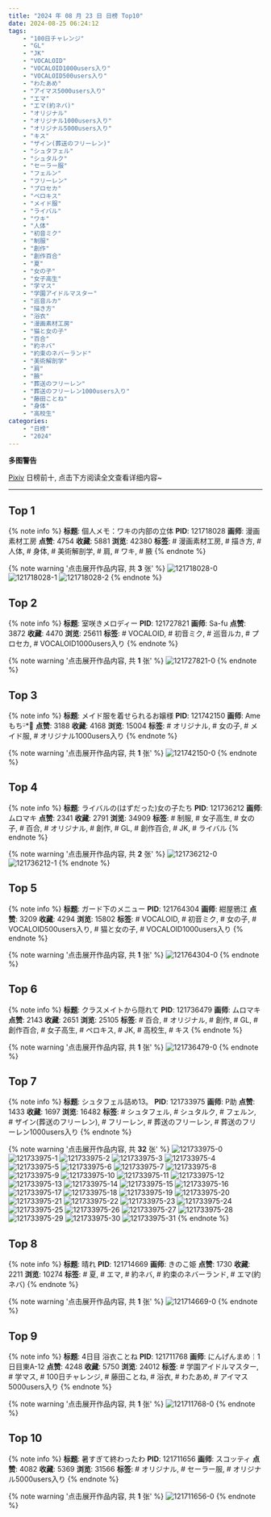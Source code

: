```yaml
---
title: "2024 年 08 月 23 日 日榜 Top10"
date: 2024-08-25 06:24:12
tags:
    - "100日チャレンジ"
    - "GL"
    - "JK"
    - "VOCALOID"
    - "VOCALOID1000users入り"
    - "VOCALOID500users入り"
    - "わたあめ"
    - "アイマス5000users入り"
    - "エマ"
    - "エマ(約ネバ)"
    - "オリジナル"
    - "オリジナル1000users入り"
    - "オリジナル5000users入り"
    - "キス"
    - "ザイン(葬送のフリーレン)"
    - "シュタフェル"
    - "シュタルク"
    - "セーラー服"
    - "フェルン"
    - "フリーレン"
    - "プロセカ"
    - "ペロキス"
    - "メイド服"
    - "ライバル"
    - "ワキ"
    - "人体"
    - "初音ミク"
    - "制服"
    - "創作"
    - "創作百合"
    - "夏"
    - "女の子"
    - "女子高生"
    - "学マス"
    - "学園アイドルマスター"
    - "巡音ルカ"
    - "描き方"
    - "浴衣"
    - "漫画素材工房"
    - "猫と女の子"
    - "百合"
    - "約ネバ"
    - "約束のネバーランド"
    - "美術解剖学"
    - "肩"
    - "腋"
    - "葬送のフリーレン"
    - "葬送のフリーレン1000users入り"
    - "藤田ことね"
    - "身体"
    - "高校生"
categories:
    - "日榜"
    - "2024"
---
```


<i class="fa fa-triangle-exclamation"></i>**多图警告**<i class="fa fa-triangle-exclamation"></i>

[Pixiv](https://www.pixiv.net/) 日榜前十, 点击下方阅读全文查看详细内容~

<!-- more -->

---

## Top 1

{% note info %}
**标题**: 個人メモ：ワキの内部の立体
**PID**: 121718028 **画师**: 漫画素材工房
**点赞**: 4754 **收藏**: 5881 **浏览**: 42380
**标签**: # 漫画素材工房, # 描き方, # 人体, # 身体, # 美術解剖学, # 肩, # ワキ, # 腋
{% endnote %}

{% note warning '点击展开作品内容, 共 **3** 张' %}
![121718028-0](https://i.pixiv.re/img-original/img/2024/08/22/05/30/02/121718028_p0.jpg)
![121718028-1](https://i.pixiv.re/img-original/img/2024/08/22/05/30/02/121718028_p1.jpg)
![121718028-2](https://i.pixiv.re/img-original/img/2024/08/22/05/30/02/121718028_p2.jpg)
{% endnote %}

## Top 2

{% note info %}
**标题**: 室咲きメロディー
**PID**: 121727821 **画师**: Sa-fu
**点赞**: 3872 **收藏**: 4470 **浏览**: 25611
**标签**: # VOCALOID, # 初音ミク, # 巡音ルカ, # プロセカ, # VOCALOID1000users入り
{% endnote %}

{% note warning '点击展开作品内容, 共 **1** 张' %}
![121727821-0](https://i.pixiv.re/img-original/img/2024/08/22/16/48/38/121727821_p0.jpg)
{% endnote %}

## Top 3

{% note info %}
**标题**: メイド服を着せられるお嬢様
**PID**: 121742150 **画师**: Ameもちᵕ̈*🍭
**点赞**: 3188 **收藏**: 4168 **浏览**: 15004
**标签**: # オリジナル, # 女の子, # メイド服, # オリジナル1000users入り
{% endnote %}

{% note warning '点击展开作品内容, 共 **1** 张' %}
![121742150-0](https://i.pixiv.re/img-original/img/2024/08/23/00/40/37/121742150_p0.jpg)
{% endnote %}

## Top 4

{% note info %}
**标题**: ライバルの(はずだった)女の子たち
**PID**: 121736212 **画师**: ムロマキ
**点赞**: 2341 **收藏**: 2791 **浏览**: 34909
**标签**: # 制服, # 女子高生, # 女の子, # 百合, # オリジナル, # 創作, # GL, # 創作百合, # JK, # ライバル
{% endnote %}

{% note warning '点击展开作品内容, 共 **2** 张' %}
![121736212-0](https://i.pixiv.re/img-original/img/2024/08/22/21/57/03/121736212_p0.jpg)
![121736212-1](https://i.pixiv.re/img-original/img/2024/08/22/21/57/03/121736212_p1.jpg)
{% endnote %}

## Top 5

{% note info %}
**标题**: ガード下のメニュー
**PID**: 121764304 **画师**: 紺屋鴉江
**点赞**: 3209 **收藏**: 4294 **浏览**: 15802
**标签**: # VOCALOID, # 初音ミク, # 女の子, # VOCALOID500users入り, # 猫と女の子, # VOCALOID1000users入り
{% endnote %}

{% note warning '点击展开作品内容, 共 **1** 张' %}
![121764304-0](https://i.pixiv.re/img-original/img/2024/08/23/21/21/14/121764304_p0.jpg)
{% endnote %}

## Top 6

{% note info %}
**标题**: クラスメイトから隠れて
**PID**: 121736479 **画师**: ムロマキ
**点赞**: 2143 **收藏**: 2651 **浏览**: 25105
**标签**: # 百合, # オリジナル, # 創作, # GL, # 創作百合, # 女子高生, # ペロキス, # JK, # 高校生, # キス
{% endnote %}

{% note warning '点击展开作品内容, 共 **1** 张' %}
![121736479-0](https://i.pixiv.re/img-original/img/2024/08/22/22/02/01/121736479_p0.jpg)
{% endnote %}

## Top 7

{% note info %}
**标题**: シュタフェル詰め13。
**PID**: 121733975 **画师**: P助
**点赞**: 1433 **收藏**: 1697 **浏览**: 16482
**标签**: # シュタフェル, # シュタルク, # フェルン, # ザイン(葬送のフリーレン), # フリーレン, # 葬送のフリーレン, # 葬送のフリーレン1000users入り
{% endnote %}

{% note warning '点击展开作品内容, 共 **32** 张' %}
![121733975-0](https://i.pixiv.re/img-original/img/2024/08/22/20/50/49/121733975_p0.png)
![121733975-1](https://i.pixiv.re/img-original/img/2024/08/22/20/50/49/121733975_p1.png)
![121733975-2](https://i.pixiv.re/img-original/img/2024/08/22/20/50/49/121733975_p2.png)
![121733975-3](https://i.pixiv.re/img-original/img/2024/08/22/20/50/49/121733975_p3.png)
![121733975-4](https://i.pixiv.re/img-original/img/2024/08/22/20/50/49/121733975_p4.png)
![121733975-5](https://i.pixiv.re/img-original/img/2024/08/22/20/50/49/121733975_p5.png)
![121733975-6](https://i.pixiv.re/img-original/img/2024/08/22/20/50/49/121733975_p6.png)
![121733975-7](https://i.pixiv.re/img-original/img/2024/08/22/20/50/49/121733975_p7.png)
![121733975-8](https://i.pixiv.re/img-original/img/2024/08/22/20/50/49/121733975_p8.png)
![121733975-9](https://i.pixiv.re/img-original/img/2024/08/22/20/50/49/121733975_p9.png)
![121733975-10](https://i.pixiv.re/img-original/img/2024/08/22/20/50/49/121733975_p10.png)
![121733975-11](https://i.pixiv.re/img-original/img/2024/08/22/20/50/49/121733975_p11.png)
![121733975-12](https://i.pixiv.re/img-original/img/2024/08/22/20/50/49/121733975_p12.png)
![121733975-13](https://i.pixiv.re/img-original/img/2024/08/22/20/50/49/121733975_p13.png)
![121733975-14](https://i.pixiv.re/img-original/img/2024/08/22/20/50/49/121733975_p14.png)
![121733975-15](https://i.pixiv.re/img-original/img/2024/08/22/20/50/49/121733975_p15.png)
![121733975-16](https://i.pixiv.re/img-original/img/2024/08/22/20/50/49/121733975_p16.png)
![121733975-17](https://i.pixiv.re/img-original/img/2024/08/22/20/50/49/121733975_p17.png)
![121733975-18](https://i.pixiv.re/img-original/img/2024/08/22/20/50/49/121733975_p18.png)
![121733975-19](https://i.pixiv.re/img-original/img/2024/08/22/20/50/49/121733975_p19.png)
![121733975-20](https://i.pixiv.re/img-original/img/2024/08/22/20/50/49/121733975_p20.png)
![121733975-21](https://i.pixiv.re/img-original/img/2024/08/22/20/50/49/121733975_p21.png)
![121733975-22](https://i.pixiv.re/img-original/img/2024/08/22/20/50/49/121733975_p22.png)
![121733975-23](https://i.pixiv.re/img-original/img/2024/08/22/20/50/49/121733975_p23.png)
![121733975-24](https://i.pixiv.re/img-original/img/2024/08/22/20/50/49/121733975_p24.png)
![121733975-25](https://i.pixiv.re/img-original/img/2024/08/22/20/50/49/121733975_p25.png)
![121733975-26](https://i.pixiv.re/img-original/img/2024/08/22/20/50/49/121733975_p26.png)
![121733975-27](https://i.pixiv.re/img-original/img/2024/08/22/20/50/49/121733975_p27.png)
![121733975-28](https://i.pixiv.re/img-original/img/2024/08/22/20/50/49/121733975_p28.png)
![121733975-29](https://i.pixiv.re/img-original/img/2024/08/22/20/50/49/121733975_p29.png)
![121733975-30](https://i.pixiv.re/img-original/img/2024/08/22/20/50/49/121733975_p30.png)
![121733975-31](https://i.pixiv.re/img-original/img/2024/08/22/20/50/49/121733975_p31.png)
{% endnote %}

## Top 8

{% note info %}
**标题**: 晴れ
**PID**: 121714669 **画师**: きのこ姫
**点赞**: 1730 **收藏**: 2211 **浏览**: 10274
**标签**: # 夏, # エマ, # 約ネバ, # 約束のネバーランド, # エマ(約ネバ)
{% endnote %}

{% note warning '点击展开作品内容, 共 **1** 张' %}
![121714669-0](https://i.pixiv.re/img-original/img/2024/08/22/01/30/01/121714669_p0.jpg)
{% endnote %}

## Top 9

{% note info %}
**标题**: 4日目 浴衣ことね
**PID**: 121711768 **画师**: にんげんまめ￤1日目東A-12
**点赞**: 4248 **收藏**: 5750 **浏览**: 24012
**标签**: # 学園アイドルマスター, # 学マス, # 100日チャレンジ, # 藤田ことね, # 浴衣, # わたあめ, # アイマス5000users入り
{% endnote %}

{% note warning '点击展开作品内容, 共 **1** 张' %}
![121711768-0](https://i.pixiv.re/img-original/img/2024/08/22/00/00/41/121711768_p0.png)
{% endnote %}

## Top 10

{% note info %}
**标题**: 暑すぎて終わったわ
**PID**: 121711656 **画师**: スコッティ
**点赞**: 4082 **收藏**: 5369 **浏览**: 31566
**标签**: # オリジナル, # セーラー服, # オリジナル5000users入り
{% endnote %}

{% note warning '点击展开作品内容, 共 **1** 张' %}
![121711656-0](https://i.pixiv.re/img-original/img/2024/08/22/00/00/13/121711656_p0.png)
{% endnote %}
